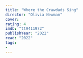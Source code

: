 ```yaml
---
title: "Where the Crawdads Sing"
director: "Olivia Newman"
cover: 
rating: 4
imdb: "tt9411972"
publishYear: "2022"
read: "2022"
tags:
- 
---
```

